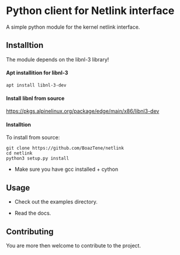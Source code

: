 # Python client for Netlink interface

A simple python module for the kernel netlink interface.


## Installtion
The module depends on the libnl-3 library!

#### Apt installition for libnl-3

`
apt install libnl-3-dev
`

#### Install libnl from source
https://pkgs.alpinelinux.org/package/edge/main/x86/libnl3-dev

#### Installtion
To install from source:

```
git clone https://github.com/BoazTene/netlink
cd netlink
python3 setup.py install
```


* Make sure you have gcc installed + cython

## Usage


* Check out the examples directory.

* Read the docs.


## Contributing
You are more then welcome to contribute to the project.
